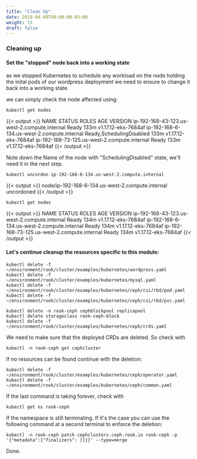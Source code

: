 ```yaml
---
title: "Clean Up"
date: 2019-04-09T00:00:00-03:00
weight: 15
draft: false
---
```

### Cleaning up

#### Set the "stopped" node back into a working state

as we stopped Kubernetes to schedule any workload on the node holding the inital pods of our wordpress deployment we need to ensure to change it back into a working state. 

we can simply check the node affected using: 

```
kubectl get nodes
```

{{< output >}}
NAME                                           STATUS                     ROLES    AGE    VERSION
ip-192-168-43-123.us-west-2.compute.internal   Ready                      <none>   133m   v1.17.12-eks-7684af
ip-192-168-6-134.us-west-2.compute.internal    Ready,SchedulingDisabled   <none>   133m   v1.17.12-eks-7684af
ip-192-168-73-125.us-west-2.compute.internal   Ready                      <none>   133m   v1.17.12-eks-7684af
{{< /output >}}

Note down the Name of the node with "SchedulingDisabled" state, we'll need it in the next step. 

```
kubectl uncordon ip-192-168-6-134.us-west-2.compute.internal
```

{{< output >}}
node/ip-192-168-6-134.us-west-2.compute.internal uncordoned
{{< /output >}}

```
kubectl get nodes
```

{{< output >}}
NAME                                           STATUS                     ROLES    AGE    VERSION
ip-192-168-43-123.us-west-2.compute.internal   Ready                      <none>   134m   v1.17.12-eks-7684af
ip-192-168-6-134.us-west-2.compute.internal    Ready                      <none>   134m   v1.17.12-eks-7684af
ip-192-168-73-125.us-west-2.compute.internal   Ready                      <none>   134m   v1.17.12-eks-7684af
{{< /output >}}

#### Let's continue cleanup the resources specific to this module:

```
kubectl delete -f ~/environment/rook/cluster/examples/kubernetes/wordpress.yaml
kubectl delete -f ~/environment/rook/cluster/examples/kubernetes/mysql.yaml
kubectl delete -f ~/environment/rook/cluster/examples/kubernetes/ceph/csi/rbd/pod.yaml
kubectl delete -f ~/environment/rook/cluster/examples/kubernetes/ceph/csi/rbd/pvc.yaml 

kubectl delete -n rook-ceph cephblockpool replicapool
kubectl delete storageclass rook-ceph-block
kubectl delete -f ~/environment/rook/cluster/examples/kubernetes/ceph/crds.yaml 
```

We need to make sure that the deployed CRDs are deleted. So check with

```
kubectl -n rook-ceph get cephcluster
```

If no resources can be found continue with the deletion: 

```
kubectl delete -f ~/environment/rook/cluster/examples/kubernetes/ceph/operator.yaml
kubectl delete -f ~/environment/rook/cluster/examples/kubernetes/ceph/common.yaml 
```

If the last command is taking forever, check with 

```
kubectl get ns rook-ceph 
```

If the namespace is still terminating. 
If it's the case you can use the following command at a second terminal to enforce the deletion:

```
kubectl -n rook-ceph patch cephclusters.ceph.rook.io rook-ceph -p '{"metadata":{"finalizers": []}}' --type=merge
```

Done. 